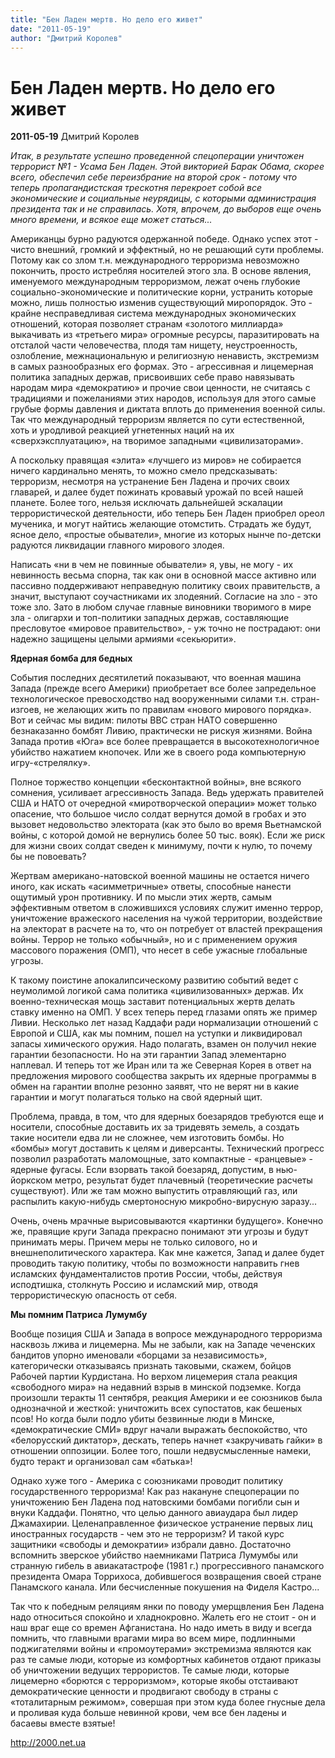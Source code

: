 ```yaml
---
title: "Бен Ладен мертв. Но дело его живет"
date: "2011-05-19"
author: "Дмитрий Королев"
---
```


# Бен Ладен мертв. Но дело его живет

**2011-05-19** Дмитрий Королев

*Итак, в результате успешно проведенной спецоперации уничтожен террорист №1 - Усама Бен Ладен. Этой викторией Барак Обама, скорее всего, обеспечил себе переизбрание на второй срок - потому что теперь пропагандистская трескотня перекроет собой все экономические и социальные неурядицы, с которыми администрация президента так и не справилась. Хотя, впрочем, до выборов еще очень много времени, и всякое еще может статься...*

Американцы бурно радуются одержанной победе. Однако успех этот - чисто внешний, громкий и эффектный, но не решающий сути проблемы. Потому как со злом т.н. международного терроризма невозможно покончить, просто истребляя носителей этого зла. В основе явления, именуемого международным терроризмом, лежат очень глубокие социально-экономические и политические корни, устранить которые можно, лишь полностью изменив существующий миропорядок. Это - крайне несправедливая система международных экономических отношений, которая позволяет странам «золотого миллиарда» выкачивать из «третьего мира» огромные ресурсы, паразитировать на отсталой части человечества, плодя там нищету, неустроенность, озлобление, межнациональную и религиозную ненависть, экстремизм в самых разнообразных его формах. Это - агрессивная и лицемерная политика западных держав, присвоивших себе право навязывать народам мира «демократию» и прочие свои ценности, не считаясь с традициями и пожеланиями этих народов, используя для этого самые грубые формы давления и диктата вплоть до применения военной силы. Так что международный терроризм является по сути естественной, хоть и уродливой реакцией угнетенных наций на их «сверхэксплуатацию», на творимое западными «цивилизаторами».

А поскольку правящая «элита» «лучшего из миров» не собирается ничего кардинально менять, то можно смело предсказывать: терроризм, несмотря на устранение Бен Ладена и прочих своих главарей, и далее будет пожинать кровавый урожай по всей нашей планете. Более того, нельзя исключать дальнейшей эскалации террористической деятельности, ибо теперь Бен Ладен приобрел ореол мученика, и могут найтись желающие отомстить. Страдать же будут, ясное дело, «простые обыватели», многие из которых нынче по-детски радуются ликвидации главного мирового злодея.

Написать «ни в чем не повинные обыватели» я, увы, не могу - их невинность весьма спорна, так как они в основной массе активно или пассивно поддерживают неправедную политику своих правительств, а значит, выступают соучастниками их злодеяний. Согласие на зло - это тоже зло. Зато в любом случае главные виновники творимого в мире зла - олигархи и топ-политики западных держав, составляющие пресловутое «мировое правительство», - уж точно не пострадают: они надежно защищены целыми армиями «секьюрити».

**Ядерная бомба для бедных**

События последних десятилетий показывают, что военная машина Запада (прежде всего Америки) приобретает все более запредельное технологическое превосходство над вооруженными силами т.н. стран-изгоев, не желающих жить по правилам «нового мирового порядка». Вот и сейчас мы видим: пилоты ВВС стран НАТО совершенно безнаказанно бомбят Ливию, практически не рискуя жизнями. Война Запада против «Юга» все более превращается в высокотехнологичное убийство нажатием кнопочек. Или же в своего рода компьютерную игру-«стрелялку».

Полное торжество концепции «бесконтактной войны», вне всякого сомнения, усиливает агрессивность Запада. Ведь удержать правителей США и НАТО от очередной «миротворческой операции» может только опасение, что большое число солдат вернутся домой в гробах и это вызовет недовольство электората (как это было во время Вьетнамской войны, с которой домой не вернулись более 50 тыс. вояк). Если же риск для жизни своих солдат сведен к минимуму, почти к нулю, то почему бы не повоевать?

Жертвам американо-натовской военной машины не остается ничего иного, как искать «асимметричные» ответы, способные нанести ощутимый урон противнику. И по мысли этих жертв, самым эффективным ответом в сложившихся условиях служит именно террор, уничтожение вражеского населения на чужой территории, воздействие на электорат в расчете на то, что он потребует от властей прекращения войны. Террор не только «обычный», но и с применением оружия массового поражения (ОМП), что несет в себе ужасные глобальные угрозы.

К такому поистине апокалипсическому развитию событий ведет с неумолимой логикой сама политика «цивилизованных» держав. Их военно-техническая мощь заставит потенциальных жертв делать ставку именно на ОМП. У всех теперь перед глазами опять же пример Ливии. Несколько лет назад Каддафи ради нормализации отношений с Европой и США, как мы помним, пошел на уступки и ликвидировал запасы химического оружия. Надо полагать, взамен он получил некие гарантии безопасности. Но на эти гарантии Запад элементарно наплевал. И теперь тот же Иран или та же Северная Корея в ответ на предложения мирового сообщества закрыть их ядерные программы в обмен на гарантии вполне резонно заявят, что не верят ни в какие гарантии и могут полагаться только на свой ядерный щит.

Проблема, правда, в том, что для ядерных боезарядов требуются еще и носители, способные доставить их за тридевять земель, а создать такие носители едва ли не сложнее, чем изготовить бомбы. Но «бомбы» могут доставить к целям и диверсанты. Технический прогресс позволил разработать маломощные, зато компактные - «ранцевые» - ядерные фугасы. Если взорвать такой боезаряд, допустим, в нью-йоркском метро, результат будет плачевный (теоретические расчеты существуют). Или же там можно выпустить отравляющий газ, или распылить какую-нибудь смертоносную микробно-вирусную заразу...

Очень, очень мрачные вырисовываются «картинки будущего». Конечно же, правящие круги Запада прекрасно понимают эти угрозы и будут принимать меры. Причем меры не только силового, но и внешнеполитического характера. Как мне кажется, Запад и далее будет проводить такую политику, чтобы по возможности направить гнев исламских фундаменталистов против России, чтобы, действуя исподтишка, столкнуть Россию и исламский мир, отводя террористическую опасность от себя.

**Мы помним Патриса Лумумбу**

Вообще позиция США и Запада в вопросе международного терроризма насквозь лжива и лицемерна. Мы не забыли, как на Западе чеченских бандитов упорно именовали «борцами за независимость», категорически отказываясь признать таковыми, скажем, бойцов Рабочей партии Курдистана. Но верхом лицемерия стала реакция «свободного мира» на недавний взрыв в минской подземке. Когда произошли теракты 11 сентября, реакция Америки и ее союзников была однозначной и жесткой: уничтожить всех супостатов, как бешеных псов! Но когда были подло убиты безвинные люди в Минске, «демократические СМИ» вдруг начали выражать беспокойство, что «белорусский диктатор», дескать, теперь начнет «закручивать гайки» в отношении оппозиции. Более того, пошли недвусмысленные намеки, будто теракт и организовал сам «батька»!

Однако хуже того - Америка с союзниками проводит политику государственного терроризма! Как раз накануне спецоперации по уничтожению Бен Ладена под натовскими бомбами погибли сын и внуки Каддафи. Понятно, что целью данного авиаудара был лидер Джамахирии. Целенаправленное физическое устранение первых лиц иностранных государств - чем это не терроризм? И такой курс защитники «свободы и демократии» избрали давно. Достаточно вспомнить зверское убийство наемниками Патриса Лумумбы или странную гибель в авиакатастрофе (1981 г.) прогрессивного панамского президента Омара Торрихоса, добившегося возвращения своей стране Панамского канала. Или бесчисленные покушения на Фиделя Кастро...

Так что к победным реляциям янки по поводу умерщвления Бен Ладена надо относиться спокойно и хладнокровно. Жалеть его не стоит - он и наш враг еще со времен Афганистана. Но надо иметь в виду и всегда помнить, что главными врагами мира во всем мире, подлинными поджигателями войны и «промоутерами» экстремизма являются как раз те самые люди, которые из комфортных кабинетов отдают приказы об уничтожении ведущих террористов. Те самые люди, которые лицемерно «борются с терроризмом», которые якобы отстаивают демократические ценности и продвигают свободу в страны с «тоталитарным режимом», совершая при этом куда более гнусные дела и проливая куда больше невинной крови, чем все бен ладены и басаевы вместе взятые!

[http://2000.net.ua ](http://2000.net.ua/)